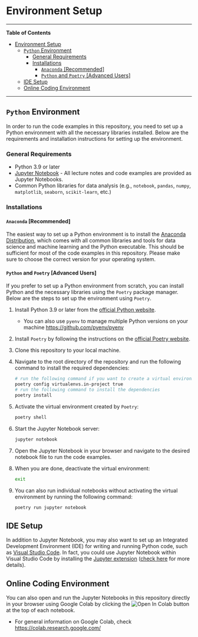 # Environment Setup
---

**Table of Contents**
- [Environment Setup](#environment-setup)
  - [`Python` Environment](#python-environment)
    - [General Requirements](#general-requirements)
    - [Installations](#installations)
      - [`Anaconda` \[Recommended\]](#anaconda-recommended)
      - [`Python` and `Poetry` \[Advanced Users\]](#python-and-poetry-advanced-users)
  - [IDE Setup](#ide-setup)
  - [Online Coding Environment](#online-coding-environment)

---

## `Python` Environment
In order to run the code examples in this repository, you need to set up a Python environment with all the necessary libraries installed. Below are the requirements and installation instructions for setting up the environment.

### General Requirements
- Python 3.9 or later
- [Jupyter Notebook](https://jupyter.org/) - All lecture notes and code examples are provided as Jupyter Notebooks.
- Common Python libraries for data analysis (e.g., `notebook`, `pandas`, `numpy`, `matplotlib`, `seaborn`, `scikit-learn`, etc.)

### Installations
#### `Anaconda` [Recommended]
The easiest way to set up a Python environment is to install the [Anaconda Distribution](https://www.anaconda.com/download/success), which comes with all common libraries and tools for data science and machine learning and the Python executable. This should be sufficient for most of the code examples in this repository. Please make sure to choose the correct version for your operating system.

#### `Python` and `Poetry` [Advanced Users]
If you prefer to set up a Python environment from scratch, you can install Python and the necessary libraries using the `Poetry` package manager. Below are the steps to set up the environment using `Poetry`.

1. Install Python 3.9 or later from the [official Python website](https://www.python.org/downloads/).
   - You can also use `pyenv` to manage multiple Python versions on your machine https://github.com/pyenv/pyenv
2. Install `Poetry` by following the instructions on the [official Poetry website](https://python-poetry.org/docs/).
3. Clone this repository to your local machine.
4. Navigate to the root directory of the repository and run the following command to install the required dependencies:

    ```bash
    # run the following command if you want to create a virtual environment in the project directory
    poetry config virtualenvs.in-project true
    # run the following command to install the dependencies
    poetry install
    ```
5. Activate the virtual environment created by `Poetry`:

    ```bash
    poetry shell
    ```
6. Start the Jupyter Notebook server:

    ```bash
    jupyter notebook
    ```
7. Open the Jupyter Notebook in your browser and navigate to the desired notebook file to run the code examples.
8. When you are done, deactivate the virtual environment:

    ```bash
    exit
    ```
9. You can also run individual notebooks without activating the virtual environment by running the following command:

    ```bash
    poetry run jupyter notebook
    ```

## IDE Setup
In addition to Jupyter Notebook, you may also want to set up an Integrated Development Environment (IDE) for writing and running Python code, such as [Visual Studio Code](https://code.visualstudio.com/). In fact, you could use Jupyter Notebook within Visual Studio Code by installing the [Jupyter extension](https://marketplace.visualstudio.com/items?itemName=ms-toolsai.jupyter) ([check here](https://code.visualstudio.com/docs/python/jupyter-support-py) for more details).

## Online Coding Environment
You can also open and run the Jupyter Notebooks in this repository directly in your browser using Google Colab by clicking the ![Open In Colab](https://colab.research.google.com/assets/colab-badge.svg) button at the top of each notebook. 
- For general information on Google Colab, check https://colab.research.google.com/
